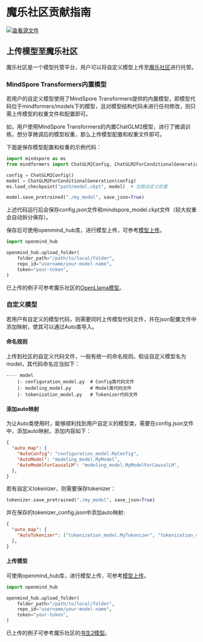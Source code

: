 # 魔乐社区贡献指南

[![查看源文件](https://mindspore-website.obs.cn-north-4.myhuaweicloud.com/website-images/master/resource/_static/logo_source.svg)](https://gitee.com/mindspore/docs/blob/master/docs/mindformers/docs/source_zh_cn/faq/modelers_contribution.md)

## 上传模型至魔乐社区

魔乐社区是一个模型托管平台，用户可以将自定义模型上传至[魔乐社区](https://modelers.cn/)进行托管。

### MindSpore Transformers内置模型

若用户的自定义模型使用了MindSpore Transformers提供的内置模型，即模型代码位于mindformers/models下的模型，且对模型结构代码未进行任何修改，则只需上传模型的权重文件和配置即可。

如，用户使用MindSpore Transformers的内置ChatGLM2模型，进行了微调训练，想分享微调后的模型权重，那么上传模型配置和权重文件即可。

下面是保存模型配置和权重的示例代码：

```python
import mindspore as ms
from mindformers import ChatGLM2Config, ChatGLM2ForConditionalGeneration

config = ChatGLM2Config()
model = ChatGLM2ForConditionalGeneration(config)
ms.load_checkpoint("path/model.ckpt", model)  # 加载自定义权重

model.save_pretrained("./my_model", save_json=True)
```

上述代码运行后会保存config.json文件和mindspore_model.ckpt文件（较大权重会自动拆分保存）。

保存后可使用openmind_hub库，进行模型上传，可参考[模型上传](https://modelers.cn/docs/zh/best-practices/community_contribution/model_contribution.html#%E4%BD%BF%E7%94%A8openmind-hub-client%E4%B8%8A%E4%BC%A0%E6%A8%A1%E5%9E%8B)。

```python
import openmind_hub

openmind_hub.upload_folder(
    folder_path="/path/to/local/folder",
    repo_id="username/your-model-name",
    token="your-token",
)
```

已上传的例子可参考魔乐社区的[OpenLlama模型](https://modelers.cn/models/MindSpore-Lab/llama_7b/tree/main)。

### 自定义模型

若用户有自定义的模型代码，则需要同时上传模型代码文件，并在json配置文件中添加映射，使其可以通过Auto类导入。

#### 命名规则

上传到社区的自定义代码文件，一般有统一的命名规则。假设自定义模型名为model，其代码命名应当如下：

```text
---- model
    |- configuration_model.py  # Config类代码文件
    |- modeling_model.py       # Model类代码文件
    |- tokenization_model.py   # Tokenizer代码文件
```

#### 添加auto映射

为让Auto类使用时，能够顺利找到用户自定义的模型类，需要在config.json文件中，添加auto映射。添加内容如下：

```json
{
  "auto_map": {
    "AutoConfig": "configuration_model.MyConfig",
    "AutoModel": "modeling_model.MyModel",
    "AutoModelForCausalLM": "modeling_model.MyModelForCausalLM",
  },
}
```

若有自定义tokenizer，则需要保存tokenizer：

```python
tokenizer.save_pretrained("./my_model", save_json=True)
```

并在保存的tokenizer_config.json中添加auto映射:

```json
{
  "auto_map": {
    "AutoTokenizer": ["tokenization_model.MyTokenizer", "tokenization_model.MyFastTokenizer"]
  },
}
```

#### 上传模型

可使用openmind_hub库，进行模型上传，可参考[模型上传](https://modelers.cn/docs/zh/best-practices/community_contribution/model_contribution.html#%E4%BD%BF%E7%94%A8openmind-hub-client%E4%B8%8A%E4%BC%A0%E6%A8%A1%E5%9E%8B)。

```python
import openmind_hub

openmind_hub.upload_folder(
    folder_path="/path/to/local/folder",
    repo_id="username/your-model-name",
    token="your-token",
)
```

已上传的例子可参考魔乐社区的[书生2模型](https://modelers.cn/models/MindSpore-Lab/internlm2-7b/tree/main)。
